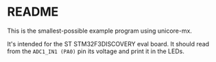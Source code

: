 # README

This is the smallest-possible example program using unicore-mx.

It's intended for the ST STM32F3DISCOVERY eval board. It should read from the
`ADC1_IN1 (PA0)` pin its voltage and print it in the LEDs.


